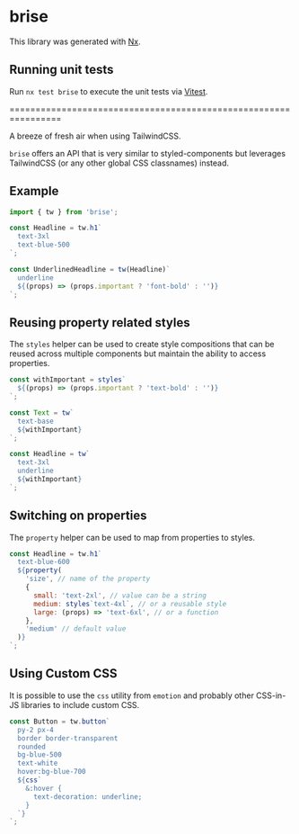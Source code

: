 # brise

This library was generated with [Nx](https://nx.dev).

## Running unit tests

Run `nx test brise` to execute the unit tests via [Vitest](https://vitest.dev/).

================================================================

A breeze of fresh air when using TailwindCSS.

`brise` offers an API that is very similar to styled-components but leverages TailwindCSS (or any other global CSS classnames) instead.

## Example

```js
import { tw } from 'brise';

const Headline = tw.h1`
  text-3xl
  text-blue-500
`;

const UnderlinedHeadline = tw(Headline)`
  underline
  ${(props) => (props.important ? 'font-bold' : '')}
`;
```

## Reusing property related styles

The `styles` helper can be used to create style compositions that can be reused across multiple components but maintain the ability to access properties.

```js
const withImportant = styles`
  ${(props) => (props.important ? 'text-bold' : '')}
`;

const Text = tw`
  text-base
  ${withImportant}
`;

const Headline = tw`
  text-3xl
  underline
  ${withImportant}
`;
```

## Switching on properties

The `property` helper can be used to map from properties to styles.

```js
const Headline = tw.h1`
  text-blue-600
  ${property(
    'size', // name of the property
    {
      small: 'text-2xl', // value can be a string
      medium: styles`text-4xl`, // or a reusable style
      large: (props) => 'text-6xl', // or a function
    },
    'medium' // default value
  )}
`;
```

## Using Custom CSS

It is possible to use the `css` utility from `emotion` and probably other CSS-in-JS libraries to include custom CSS.

```js
const Button = tw.button`
  py-2 px-4
  border border-transparent
  rounded
  bg-blue-500
  text-white
  hover:bg-blue-700
  ${css`
    &:hover {
      text-decoration: underline;
    }
  `}
`;
```
